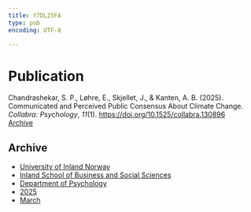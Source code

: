 ```yaml
---
title: Y7DL25FA
type: pub
encoding: UTF-8

---
```

<h1>Publication</h1>
<article id="csl-bib-container-Y7DL25FA" class="csl-bib-container">
  <div class="csl-bib-body"> <div class="csl-entry">Chandrashekar, S. P., Løhre, E., Skjellet, J., &#38; Kanten, A. B. (2025). Communicated and Perceived Public Consensus About Climate Change. <i>Collabra: Psychology</i>, <i>11</i>(1). <a href="https://doi.org/10.1525/collabra.130896">https://doi.org/10.1525/collabra.130896</a></div> </div>
  <div class="csl-bib-buttons">
    <a href="#taxonomy-article-Y7DL25FA" alt="archive" class="csl-bib-button">Archive</a>
  </div>
  <div id="csl-bib-meta-container-Y7DL25FA"></div>
</article>
<div id="csl-bib-meta-Y7DL25FA" class="csl-bib-meta">
  <article id="taxonomy-article-Y7DL25FA" class="taxonomy-article">
    <h1>Archive</h1>
    <ul>
      <li><a href="{{< params subfolder >}}en/archive/?key=3DCRN523">University of Inland Norway</a></li>
      <li><a href="{{< params subfolder >}}en/archive/?key=DU8Q9LN9">Inland School of Business and Social Sciences</a></li>
      <li><a href="{{< params subfolder >}}en/archive/?key=KTD9NXA8">Department of Psychology</a></li>
      <li><a href="{{< params subfolder >}}en/archive/?key=YSESX7HT">2025</a></li>
      <li><a href="{{< params subfolder >}}en/archive/?key=TW4NW583">March</a></li>
    </ul>
  </article>
</div>
